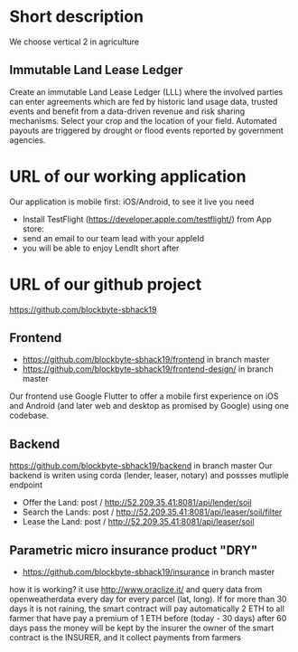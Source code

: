 # Short description
We choose vertical 2 in agriculture

## Immutable Land Lease Ledger
Create an immutable Land Lease Ledger (LLL) where the involved parties 
can enter agreements which are fed by historic land usage data, trusted events and benefit 
from a data-driven revenue and risk sharing mechanisms.
Select your crop and the location of your field. Automated payouts are triggered by drought or flood events reported by government agencies.

# URL of our working application
Our application is mobile first: iOS/Android, to see it live you need 
* Install TestFlight (https://developer.apple.com/testflight/) from App store: 
* send an email to our team lead with your appleId 
* you will be able to enjoy LendIt short after

# URL of our github project
https://github.com/blockbyte-sbhack19

## Frontend
* https://github.com/blockbyte-sbhack19/frontend in branch master
* https://github.com/blockbyte-sbhack19/frontend-design/ in branch master

Our frontend use Google Flutter to offer a mobile first experience on iOS and Android (and later web and desktop as promised by Google) using one codebase.

## Backend
https://github.com/blockbyte-sbhack19/backend in branch master
Our backend is writen using corda (lender, leaser, notary) and possses mutliple endpoint
* Offer the Land: post / http://52.209.35.41:8081/api/lender/soil 
* Search the Lands: post / http://52.209.35.41:8081/api/leaser/soil/filter 
* Lease the Land: post / http://52.209.35.41:8081/api/leaser/soil 

## Parametric micro insurance product "DRY"
* https://github.com/blockbyte-sbhack19/insurance in branch master

how it is working?
it use http://www.oraclize.it/ and query data from openweatherdata every day for every parcel (lat, long).
If for more than 30 days it is not raining, the smart contract will pay automatically 2 ETH to all farmer that have pay a premium of 1 ETH before (today - 30 days) after 60 days pass the money will be kept by the insurer
the owner of the smart contract is the INSURER, and it collect payments from farmers



